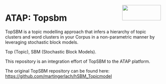 <a href="https://atap.edu.au"><img src="https://www.atap.edu.au/atap-logo.png" width="125" height="50" align="right"></a>

# ATAP: Topsbm

TopSBM is a topic modelling approach that infers a hierarchy of topic clusters and word clusters in your Corpus
in a non-parametric manner by leveraging stochastic block models.

Top (Topic), SBM (Stochastic Block Models).

This repository is an integration effort of TopSBM to the ATAP platform.

The original TopSBM repository can be found here: https://github.com/martingerlach/hSBM_Topicmodel